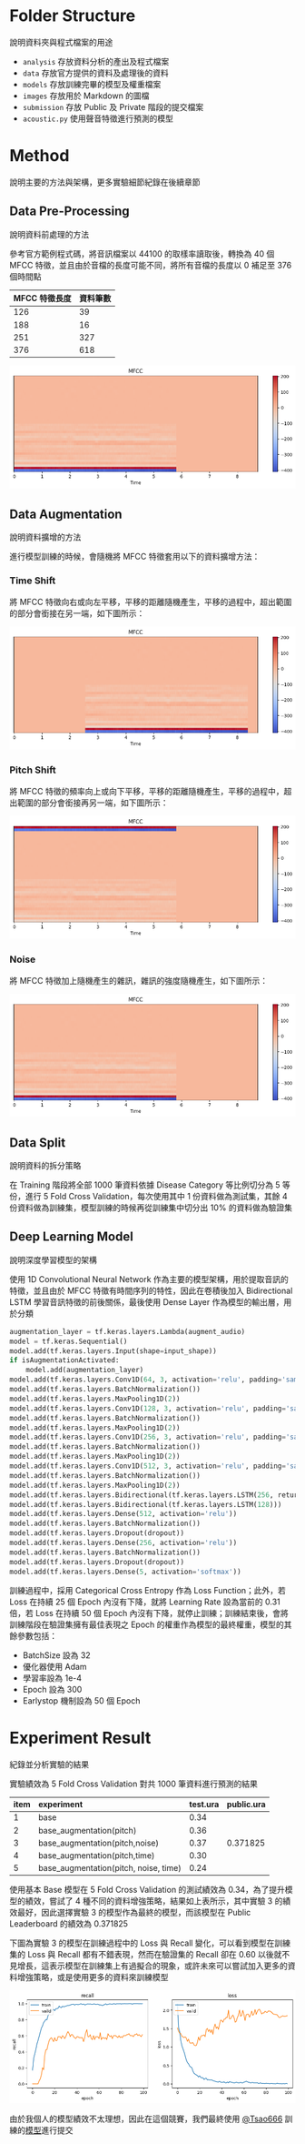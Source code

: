 # Folder Structure

說明資料夾與程式檔案的用途

- `analysis` 存放資料分析的產出及程式檔案
- `data` 存放官方提供的資料及處理後的資料
- `models` 存放訓練完畢的模型及權重檔案
- `images` 存放用於 Markdown 的圖檔
- `submission` 存放 Public 及 Private 階段的提交檔案
- `acoustic.py` 使用聲音特徵進行預測的模型

# Method

說明主要的方法與架構，更多實驗細節紀錄在後續章節

## Data Pre-Processing

說明資料前處理的方法

參考官方範例程式碼，將音訊檔案以 44100 的取樣率讀取後，轉換為 40 個 MFCC 特徵，並且由於音檔的長度可能不同，將所有音檔的長度以 0 補足至 376 個時間點

| MFCC 特徵長度 | 資料筆數 |
| ------------- | -------- |
| 126           | 39       |
| 188           | 16       |
| 251           | 327      |
| 376           | 618      |

![MFCC](./images/audio_example_1001o7l.png)

## Data Augmentation

說明資料擴增的方法

進行模型訓練的時候，會隨機將 MFCC 特徵套用以下的資料擴增方法：

### Time Shift

將 MFCC 特徵向右或向左平移，平移的距離隨機產生，平移的過程中，超出範圍的部分會銜接在另一端，如下圖所示：

![Time Shift](./images/audio_augment_time_shift.png)

### Pitch Shift

將 MFCC 特徵的頻率向上或向下平移，平移的距離隨機產生，平移的過程中，超出範圍的部分會銜接再另一端，如下圖所示：

![Pitch Shift](./images/audio_augment_pitch_shift.png)

### Noise

將 MFCC 特徵加上隨機產生的雜訊，雜訊的強度隨機產生，如下圖所示：

![Noise](./images/audio_augment_noise.png)

## Data Split

說明資料的拆分策略

在 Training 階段將全部 1000 筆資料依據 Disease Category 等比例切分為 5 等份，進行 5 Fold Cross Validation，每次使用其中 1 份資料做為測試集，其餘 4 份資料做為訓練集，模型訓練的時候再從訓練集中切分出 10% 的資料做為驗證集

## Deep Learning Model

說明深度學習模型的架構

使用 1D Convolutional Neural Network 作為主要的模型架構，用於提取音訊的特徵，並且由於 MFCC 特徵有時間序列的特性，因此在卷積後加入 Bidirectional LSTM 學習音訊特徵的前後關係，最後使用 Dense Layer 作為模型的輸出層，用於分類

```python
augmentation_layer = tf.keras.layers.Lambda(augment_audio)
model = tf.keras.Sequential()
model.add(tf.keras.layers.Input(shape=input_shape))
if isAugmentationActivated:
    model.add(augmentation_layer)
model.add(tf.keras.layers.Conv1D(64, 3, activation='relu', padding='same'))
model.add(tf.keras.layers.BatchNormalization())
model.add(tf.keras.layers.MaxPooling1D(2))
model.add(tf.keras.layers.Conv1D(128, 3, activation='relu', padding='same'))
model.add(tf.keras.layers.BatchNormalization())
model.add(tf.keras.layers.MaxPooling1D(2))
model.add(tf.keras.layers.Conv1D(256, 3, activation='relu', padding='same'))
model.add(tf.keras.layers.BatchNormalization())
model.add(tf.keras.layers.MaxPooling1D(2))
model.add(tf.keras.layers.Conv1D(512, 3, activation='relu', padding='same'))
model.add(tf.keras.layers.BatchNormalization())
model.add(tf.keras.layers.MaxPooling1D(2))
model.add(tf.keras.layers.Bidirectional(tf.keras.layers.LSTM(256, return_sequences=True)))
model.add(tf.keras.layers.Bidirectional(tf.keras.layers.LSTM(128)))
model.add(tf.keras.layers.Dense(512, activation='relu'))
model.add(tf.keras.layers.BatchNormalization())
model.add(tf.keras.layers.Dropout(dropout))
model.add(tf.keras.layers.Dense(256, activation='relu'))
model.add(tf.keras.layers.BatchNormalization())
model.add(tf.keras.layers.Dropout(dropout))
model.add(tf.keras.layers.Dense(5, activation='softmax'))
```

訓練過程中，採用 Categorical Cross Entropy 作為 Loss Function；此外，若 Loss 在持續 25 個 Epoch 內沒有下降，就將 Learning Rate 設為當前的 0.31 倍，若 Loss 在持續 50 個 Epoch 內沒有下降，就停止訓練；訓練結束後，會將訓練階段在驗證集擁有最佳表現之 Epoch 的權重作為模型的最終權重，模型的其餘參數包括：

- BatchSize 設為 32
- 優化器使用 Adam
- 學習率設為 1e-4
- Epoch 設為 300
- Earlystop 機制設為 50 個 Epoch

# Experiment Result

紀錄並分析實驗的結果

實驗績效為 5 Fold Cross Validation 對共 1000 筆資料進行預測的結果

| item | experiment                            | test.ura | public.ura |
| ---- | :------------------------------------ | -------- | ---------- |
| 1    | base                                  | 0.34     |            |
| 2    | base_augmentation(pitch)              | 0.36     |            |
| 3    | base_augmentation(pitch,noise)        | 0.37     | 0.371825   |
| 4    | base_augmentation(pitch,time)         | 0.30     |            |
| 5    | base_augmentation(pitch, noise, time) | 0.24     |            |

使用基本 Base 模型在 5 Fold Cross Validation 的測試績效為 0.34，為了提升模型的績效，嘗試了 4 種不同的資料增強策略，結果如上表所示，其中實驗 3 的績效最好，因此選擇實驗 3 的模型作為最終的模型，而該模型在 Public Leaderboard 的績效為 0.371825

下圖為實驗 3 的模型在訓練過程中的 Loss 與 Recall 變化，可以看到模型在訓練集的 Loss 與 Recall 都有不錯表現，然而在驗證集的 Recall 卻在 0.60 以後就不見增長，這表示模型在訓練集上有過擬合的現象，或許未來可以嘗試加入更多的資料增強策略，或是使用更多的資料來訓練模型

![traning_loss_recall](images/traning_loss_recall.png)

由於我個人的模型績效不太理想，因此在這個競賽，我們最終使用 [@Tsao666](https://github.com/Tsao666) 訓練的[模型](https://github.com/Tsao666/Multimodal-Pathological-Voice)進行提交
